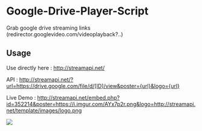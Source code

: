 # Google-Drive-Player-Script
Grab google drive streaming links (redirector.googlevideo.com/videoplayback?..)

## Usage

Use directly here : http://streamapi.net/

API : http://streamapi.net/?url=https://drive.google.com/file/d/[ID]/view&poster={url}&logo={url}

Live Demo : http://streamapi.net/embed.php?id=352214&poster=https://i.imgur.com/AYx7p2r.png&logo=http://streamapi.net/template/images/logo.png

![](https://i.imgur.com/SByXAkH.png)
